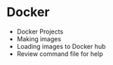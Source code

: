 # Docker
- Docker Projects
- Making images
- Loading images to Docker hub
- Review command file for help
